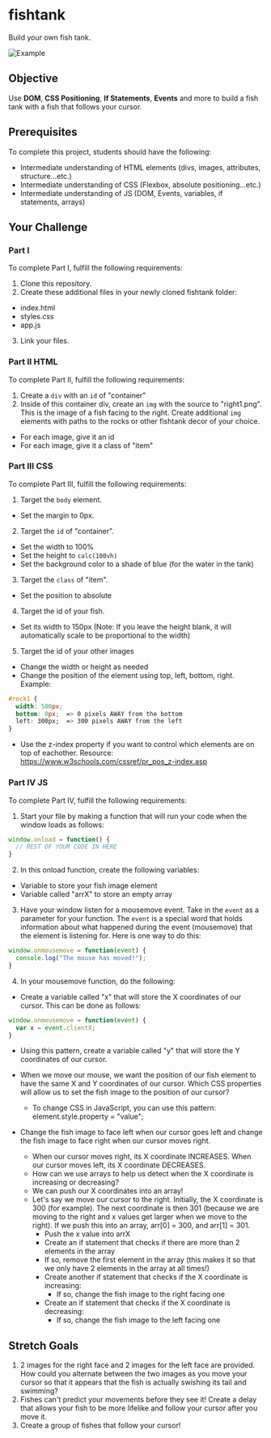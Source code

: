 # fishtank

Build your own fish tank.

![Example](https://github.com/junior-devleague/fishtank/blob/master/example.gif)

## Objective

Use **DOM**, **CSS Positioning**, **If Statements**, **Events** and more to build a fish tank with a fish that follows your cursor.

## Prerequisites

To complete this project, students should have the following:
* Intermediate understanding of HTML elements (divs, images, attributes, structure...etc.)
* Intermediate understanding of CSS (Flexbox, absolute positioning...etc.)
* Intermediate understanding of JS (DOM, Events, variables, if statements, arrays)

## Your Challenge

### Part I

To complete Part I, fulfill the following requirements:

1. Clone this repository.
2. Create these additional files in your newly cloned fishtank folder:
  * index.html
  * styles.css
  * app.js
3. Link your files.

### Part II HTML

To complete Part II, fulfill the following requirements:
1. Create a ```div``` with an ```id``` of "container"
2. Inside of this container div, create an ```img``` with the source to "right1.png". This is the image of a fish facing to the right. Create additional ```img``` elements with paths to the rocks or other fishtank decor of your choice.
  * For each image, give it an id
  * For each image, give it a class of "item"

### Part III CSS

To complete Part III, fulfill the following requirements:
1. Target the ```body``` element.
  * Set the margin to 0px.
2. Target the ```id``` of "container".
  * Set the width to 100%
  * Set the height to ```calc(100vh)```
  * Set the background color to a shade of blue (for the water in the tank)
3. Target the ```class``` of "item".
  * Set the position to absolute
4. Target the id of your fish.
  * Set its width to 150px (Note: If you leave the height blank, it will automatically scale to be proportional to the width)
5. Target the id of your other images
  * Change the width or height as needed
  * Change the position of the element using top, left, bottom, right. Example:

``` css
#rock1 {
  width: 500px;
  bottom: 0px;  => 0 pixels AWAY from the bottom
  left: 300px;  => 300 pixels AWAY from the left
}
```
  * Use the z-index property if you want to control which elements are on top of eachother. Resource: https://www.w3schools.com/cssref/pr_pos_z-index.asp

### Part IV JS

To complete Part IV, fulfill the following requirements:
1. Start your file by making a function that will run your code when the window loads as follows:
``` javascript
window.onload = function() {
  // REST OF YOUR CODE IN HERE
}
```
2. In this onload function, create the following variables:
  * Variable to store your fish image element
  * Variable called "arrX" to store an empty array
3. Have your window listen for a mousemove event. Take in the ```event``` as a parameter for your function. The ```event``` is a special word that holds information about what happened during the event (mousemove) that the element is listening for. Here is one way to do this:

``` javascript
window.onmousemove = function(event) {
  console.log("The mouse has moved!");
}
```

4. In your mousemove function, do the following:
  * Create a variable called "x" that will store the X coordinates of our cursor. This can be done as follows:

``` javascript
window.onmousemove = function(event) {
  var x = event.clientX;
}
```
  * Using this pattern, create a variable called "y" that will store the Y coordinates of our cursor.

  * When we move our mouse, we want the position of our fish element to have the same X and Y coordinates of our cursor. Which CSS properties will allow us to set the fish image to the position of our cursor?
    * To change CSS in JavaScript, you can use this pattern: element.style.property = "value";

  * Change the fish image to face left when our cursor goes left and change the fish image to face right when our cursor moves right.
    * When our cursor moves right, its X coordinate INCREASES. When our cursor moves left, its X coordinate DECREASES.
    * How can we use arrays to help us detect when the X coordinate is increasing or decreasing?
    * We can push our X coordinates into an array!
    * Let's say we move our cursor to the right. Initially, the X coordinate is 300 (for example). The next coordinate is then 301 (because we are moving to the right and x values get larger when we move to the right). If we push this into an array, arr[0] = 300, and arr[1] = 301.  
      * Push the x value into arrX
      * Create an if statement that checks if there are more than 2 elements in the array
      * If so, remove the first element in the array (this makes it so that we only have 2 elements in the array at all times!)
      * Create another if statement that checks if the X coordinate is increasing:
        * If so, change the fish image to the right facing one
      * Create an if statement that checks if the X coordinate is decreasing:
        * If so, change the fish image to the left facing one

## Stretch Goals

1. 2 images for the right face and 2 images for the left face are provided. How could you alternate between the two images as you move your cursor so that it appears that the fish is actually swishing its tail and swimming?
2. Fishes can't predict your movements before they see it! Create a delay that allows your fish to be more lifelike and follow your cursor after you move it.
3. Create a group of fishes that follow your cursor!
